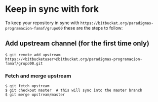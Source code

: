 # Keep in sync with fork

To keep your repository in sync with `https://bitbucket.org/paradigmas-programacion-famaf/grupo00` these are the steps to follow:

## Add upstream channel (for the first time only)

    $ git remote add upstream https://<bitbucketuser>@bitbucket.org/paradigmas-programacion-famaf/grupo00.git

### Fetch and merge upstream

    $ git fetch upstream
    $ git checkout master  # this will sync into the master branch
    $ git merge upstream/master
